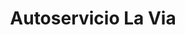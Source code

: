 ---
title: "Autoservicio La Via"
url: /colonia-del-sacramento/autoservicio-la-via/
shop: comodidad
---